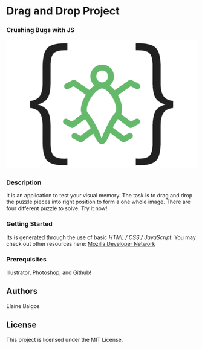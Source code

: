 # Drag and Drop Project
### Crushing Bugs with JS

![crushingBugs!](/images/bug.png "crushBugs")

### Description
It is an application to test your visual memory. The task is to drag and drop the puzzle pieces into right position to form a one whole image. There are four different puzzle to solve. Try it now!

### Getting Started
Its is generated through the use of basic _HTML / CSS / JavaScript._ You  may check out other resources here: [Mozilla Developer Network](https://developer.mozilla.org/en-US/docs/Learn)

### Prerequisites
Illustrator, Photoshop, and Github!

## Authors
Elaine Balgos

## License
This project is licensed under the MIT License.
